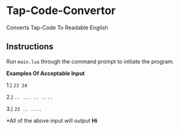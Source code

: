 # Tap-Code-Convertor
Converts Tap-Code To Readable English

Instructions
-----

Run `main.lua` through the command prompt to initiate the program.

**Examples Of Acceptable Input**

1.) `23 24`

2.) `.. ... .. ....`

3.) `23 .. ....`

*All of the above input will output **Hi**
